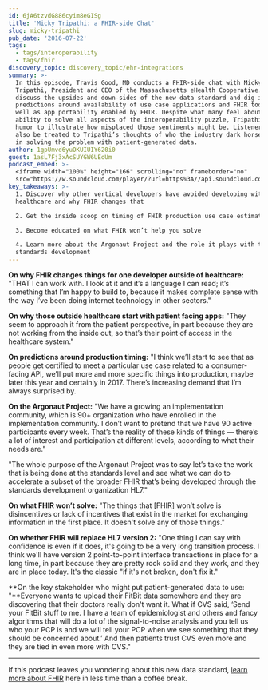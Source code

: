 ```yaml
---
id: 6jA6tzvdG886cyim8eGISg
title: 'Micky Tripathi: a FHIR-side Chat'
slug: micky-tripathi
pub_date: '2016-07-22'
tags:
  - tags/interoperability
  - tags/fhir
discovery_topic: discovery_topic/ehr-integrations
summary: >-
  In this episode, Travis Good, MD conducts a FHIR-side chat with Micky
  Tripathi, President and CEO of the Massachusetts eHealth Cooperative. The two
  discuss the upsides and down-sides of the new data standard and dig into the
  predictions around availability of use case applications and FHIR tools, as
  well as app portability enabled by FHIR. Despite what many feel about FHIR’s
  ability to solve all aspects of the interoperability puzzle, Tripathi uses his
  humor to illustrate how misplaced those sentiments might be. Listeners will
  also be treated to Tripathi’s thoughts of who the industry dark horse may be
  in solving the problem with patient-generated data. 
author: 1gpUmvd6yuOKUIUIY620i0
guest: 1asL7Fj3xAcSUYGW6UEoUm
podcast_embed: >-
  <iframe width="100%" height="166" scrolling="no" frameborder="no"
  src="https://w.soundcloud.com/player/?url=https%3A//api.soundcloud.com/tracks/275676666&amp;color=1055ff&amp;auto_play=false&amp;hide_related=false&amp;show_comments=true&amp;show_user=true&amp;show_reposts=false"></iframe>
key_takeaways: >-
  1. Discover why other vertical developers have avoided developing within
  healthcare and why FHIR changes that

  2. Get the inside scoop on timing of FHIR production use case estimates

  3. Become educated on what FHIR won’t help you solve

  4. Learn more about the Argonaut Project and the role it plays with the new
  standards development
---
```

**On why FHIR changes things for one developer outside of healthcare:** "THAT I can work with. I look at it and it’s a language I can read; it’s something that I’m happy to build to, because it makes complete sense with the way I’ve been doing internet technology in other sectors."

**On why those outside healthcare start with patient facing apps:** "They seem to approach it from the patient perspective, in part because they are not working from the inside out, so that’s their point of access in the healthcare system."

**On predictions around production timing:** "I think we’ll start to see that as people get certified to meet a particular use case related to a consumer-facing API, we’ll put more and more specific things into production, maybe later this year and certainly in 2017. There’s increasing demand that I’m always surprised by.

**On the Argonaut Project:** "We have a growing an implementation community, which is 90+ organization who have enrolled in the implementation community. I don’t want to pretend that we have 90 active participants every week. That’s the reality of these kinds of things — there’s a lot of interest and participation at different levels, according to what their needs are."

"The whole purpose of the Argonaut Project was to say let’s take the work that is being done at the standards level and see what we can do to accelerate a subset of the broader FHIR that’s being developed through the standards development organization HL7."

**On what FHIR won’t solve:** "The things that [FHIR] won’t solve is disincentives or lack of incentives that exist in the market for exchanging information in the first place. It doesn't solve any of those things."

**On whether FHIR will replace HL7 version 2:** "One thing I can say with confidence is even if it does, it's going to be a very long transition process. I think we'll have version 2 point-to-point interface transactions in place for a long time, in part because they are pretty rock solid and they work, and they are in place today. It's the classic "if it's not broken, don't fix it."

**On the key stakeholder who might put patient-generated data to use:  "**Everyone wants to upload their FitBit data somewhere and they are discovering that their doctors really don't want it. What if CVS said, ‘Send your FitBit stuff to me. I have a team of epidemiologist and others and fancy algorithms that will do a lot of the signal-to-noise analysis and you tell us who your PCP is and we will tell your PCP when we see something that they should be concerned about.’ And then patients trust CVS even more and they are tied in even more with CVS."

----

If this podcast leaves you wondering about this new data standard, [learn more about FHIR](https://catalyze.io/fhir) here in less time than a coffee break.
  